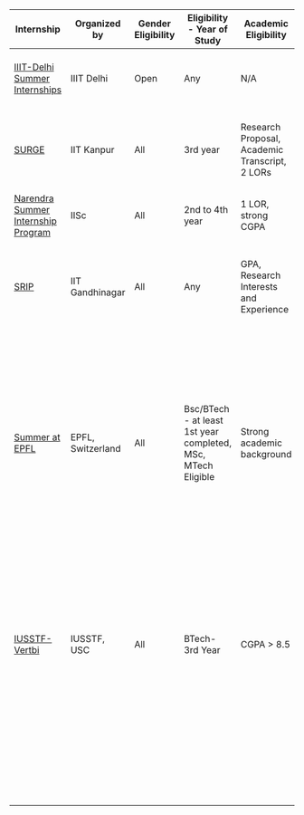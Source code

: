| Internship | Organized by | Gender Eligibility | Eligibility - Year of Study | Academic Eligibility | Stream Eligibility | Application Period (Approx) | Internship Commencemment | Duration | Stream/Target Area | Paid/Non-Paid | Brief Description | Application Experiences | 
|---|---|---|---|---|---|---|---|---|---|---|---|---|
| <a href="https://www.iiitd.ac.in/placement/summer-internships">IIIT-Delhi Summer Internships</a>  | IIIT Delhi | Open | Any | N/A | Open | ends late March | May | N/A (Depends on Project) | CS/IT related | Paid | Summer Research/Dev Internships under IIIT-D Professors  |   |
| <a href="http://surge.iitk.ac.in/index.php">SURGE</a> | IIT Kanpur | All | 3rd year | Research Proposal, Academic Transcript, 2 LORs | All branches | Jan to Feb | May | ~8 weeks | All engineering branches | Paid | Students undertake short duration, but focused research projects |   |
| <a href="https://events.csa.iisc.ac.in/internship2020/">Narendra Summer Internship Program</a> | IISc | All | 2nd to 4th year | 1 LOR, strong CGPA  | CS/IT or equivalent | March to early April | Flexible | 8 weeks (bfore August 31) | CS/IT | Paid |   |   |
| <a href="https://srip.iitgn.ac.in/info/"> SRIP </a> | IIT Gandhinagar | All | Any | GPA, Research Interests and Experience | All branches | Ends early March | May | 8 weeks | All engineering branches | Paid | Visiting students participate in on-going research under the mentorship of IITGN faculty |   |
| <a href= "https://summer.epfl.ch/"> Summer at EPFL </a> |  EPFL, Switzerland | All | Bsc/BTech - at least 1st year completed, MSc, MTech Eligible |  Strong academic background |   CS (and related), ECE, EEE| November-December | May - September (flexible)  | 3 months  |  Usually computer and communication , depends on the project | paid: living allowance and travel |  Fellowship recipients will assist a research unit, typically to help solve problems which are part of major research efforts. Often, this will lead to performing challenging programming or design tasks to prove new concepts. |   |   
| <a href= "https://www.iusstf.org/program/iusstf-viterbi-program"> IUSSTF- Vertbi </a>  |IUSSTF, USC| All  |  BTech- 3rd Year | CGPA > 8.5  | CS (and related), ECE, EEE   |  Around November |  mid May - July | 2 months  | CS, EEE and related streams  |  paid |  This program provides an opportunity to Indian students to undertake a research internship at the Viterbi School of Engineering in the summer of 2020 for a period of 8 weeks.
 |   |   
|   |   |   |   |   |   |   |   |   |   |   |   |   |   
|   |   |   |   |   |   |   |   |   |   |   |   |   |   
|   |   |   |   |   |   |   |   |   |   |   |   |   |   
|   |   |   |   |   |   |   |   |   |   |   |   |   |   
|   |   |   |   |   |   |   |   |   |   |   |   |   |   
|   |   |   |   |   |   |   |   |   |   |   |   |   |   
|   |   |   |   |   |   |   |   |   |   |   |   |   |   
|   |   |   |   |   |   |   |   |   |   |   |   |   |   
|   |   |   |   |   |   |   |   |   |   |   |   |   |   
|   |   |   |   |   |   |   |   |   |   |   |   |   |   
|   |   |   |   |   |   |   |   |   |   |   |   |   |   
|   |   |   |   |   |   |   |   |   |   |   |   |   |   
|   |   |   |   |   |   |   |   |   |   |   |   |   |   
|   |   |   |   |   |   |   |   |   |   |   |   |   |   
|   |   |   |   |   |   |   |   |   |   |   |   |   |   
|   |   |   |   |   |   |   |   |   |   |   |   |   |   
|   |   |   |   |   |   |   |   |   |   |   |   |   |   
|   |   |   |   |   |   |   |   |   |   |   |   |   |   
|   |   |   |   |   |   |   |   |   |   |   |   |   |   
